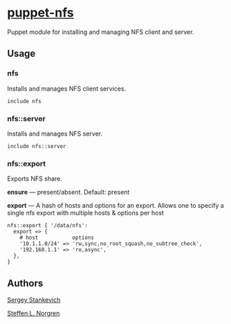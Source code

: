 [puppet-nfs](https://github.com/stankevich/puppet-nfs)
======

Puppet module for installing and managing NFS client and server.

## Usage

### nfs

Installs and manages NFS client services.

	include nfs

### nfs::server

Installs and manages NFS server.

	include nfs::server

### nfs::export

Exports NFS share.

**ensure** — present/absent. Default: present

**export** — A hash of hosts and options for an export. Allows one to specify a single nfs export with multiple hosts & options per host

	nfs::export { '/data/nfs':
	  export => {
	    # host           options
	    '10.1.1.0/24' => 'rw,sync,no_root_squash,no_subtree_check',
	    '192.168.1.1' => 'ro,async',
	  },
	}

## Authors

[Sergey Stankevich](https://github.com/stankevich)

[Steffen L. Norgren](https://github.com/xironix)
